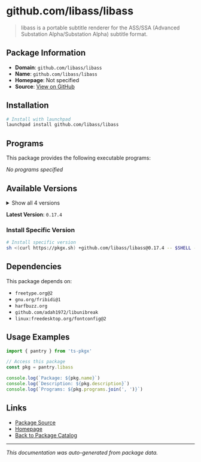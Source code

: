 # github.com/libass/libass

> libass is a portable subtitle renderer for the ASS/SSA (Advanced Substation Alpha/Substation Alpha) subtitle format.

## Package Information

- **Domain**: `github.com/libass/libass`
- **Name**: `github.com/libass/libass`
- **Homepage**: Not specified
- **Source**: [View on GitHub](https://github.com/pkgxdev/pantry/tree/main/projects/github.com/libass/libass/package.yml)

## Installation

```bash
# Install with launchpad
launchpad install github.com/libass/libass
```

## Programs

This package provides the following executable programs:

*No programs specified*

## Available Versions

<details>
<summary>Show all 4 versions</summary>

- `0.17.4`, `0.17.3`, `0.17.2`, `0.17.1`

</details>

**Latest Version**: `0.17.4`

### Install Specific Version

```bash
# Install specific version
sh <(curl https://pkgx.sh) +github.com/libass/libass@0.17.4 -- $SHELL -i
```

## Dependencies

This package depends on:

- `freetype.org@2`
- `gnu.org/fribidi@1`
- `harfbuzz.org`
- `github.com/adah1972/libunibreak`
- `linux:freedesktop.org/fontconfig@2`

## Usage Examples

```typescript
import { pantry } from 'ts-pkgx'

// Access this package
const pkg = pantry.libass

console.log(`Package: ${pkg.name}`)
console.log(`Description: ${pkg.description}`)
console.log(`Programs: ${pkg.programs.join(', ')}`)
```

## Links

- [Package Source](https://github.com/pkgxdev/pantry/tree/main/projects/github.com/libass/libass/package.yml)
- [Homepage](#)
- [Back to Package Catalog](../../package-catalog.md)

---

*This documentation was auto-generated from package data.*
